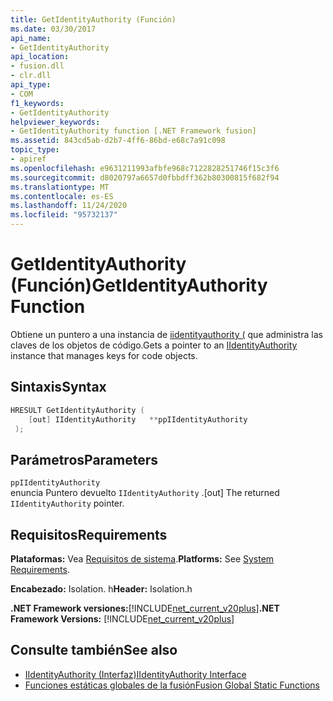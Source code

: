 ```yaml
---
title: GetIdentityAuthority (Función)
ms.date: 03/30/2017
api_name:
- GetIdentityAuthority
api_location:
- fusion.dll
- clr.dll
api_type:
- COM
f1_keywords:
- GetIdentityAuthority
helpviewer_keywords:
- GetIdentityAuthority function [.NET Framework fusion]
ms.assetid: 843cd5ab-d2b7-4ff6-86bd-e68c7a91c098
topic_type:
- apiref
ms.openlocfilehash: e9631211993afbfe968c7122828251746f15c3f6
ms.sourcegitcommit: d8020797a6657d0fbbdff362b80300815f682f94
ms.translationtype: MT
ms.contentlocale: es-ES
ms.lasthandoff: 11/24/2020
ms.locfileid: "95732137"
---
```

# <a name="getidentityauthority-function"></a><span data-ttu-id="52731-102">GetIdentityAuthority (Función)</span><span class="sxs-lookup"><span data-stu-id="52731-102">GetIdentityAuthority Function</span></span>

<span data-ttu-id="52731-103">Obtiene un puntero a una instancia de [iidentityauthority (](iidentityauthority-interface.md) que administra las claves de los objetos de código.</span><span class="sxs-lookup"><span data-stu-id="52731-103">Gets a pointer to an [IIdentityAuthority](iidentityauthority-interface.md) instance that manages keys for code objects.</span></span>  
  
## <a name="syntax"></a><span data-ttu-id="52731-104">Sintaxis</span><span class="sxs-lookup"><span data-stu-id="52731-104">Syntax</span></span>  
  
```cpp  
HRESULT GetIdentityAuthority (  
    [out] IIdentityAuthority   **ppIIdentityAuthority  
 );  
```  
  
## <a name="parameters"></a><span data-ttu-id="52731-105">Parámetros</span><span class="sxs-lookup"><span data-stu-id="52731-105">Parameters</span></span>  

 `ppIIdentityAuthority`  
 <span data-ttu-id="52731-106">enuncia Puntero devuelto `IIdentityAuthority` .</span><span class="sxs-lookup"><span data-stu-id="52731-106">[out] The returned `IIdentityAuthority` pointer.</span></span>  
  
## <a name="requirements"></a><span data-ttu-id="52731-107">Requisitos</span><span class="sxs-lookup"><span data-stu-id="52731-107">Requirements</span></span>  

 <span data-ttu-id="52731-108">**Plataformas:** Vea [Requisitos de sistema](../../get-started/system-requirements.md).</span><span class="sxs-lookup"><span data-stu-id="52731-108">**Platforms:** See [System Requirements](../../get-started/system-requirements.md).</span></span>  
  
 <span data-ttu-id="52731-109">**Encabezado:** Isolation. h</span><span class="sxs-lookup"><span data-stu-id="52731-109">**Header:** Isolation.h</span></span>  
  
 <span data-ttu-id="52731-110">**.NET Framework versiones:**[!INCLUDE[net_current_v20plus](../../../../includes/net-current-v20plus-md.md)]</span><span class="sxs-lookup"><span data-stu-id="52731-110">**.NET Framework Versions:** [!INCLUDE[net_current_v20plus](../../../../includes/net-current-v20plus-md.md)]</span></span>  
  
## <a name="see-also"></a><span data-ttu-id="52731-111">Consulte también</span><span class="sxs-lookup"><span data-stu-id="52731-111">See also</span></span>

- [<span data-ttu-id="52731-112">IIdentityAuthority (Interfaz)</span><span class="sxs-lookup"><span data-stu-id="52731-112">IIdentityAuthority Interface</span></span>](iidentityauthority-interface.md)
- [<span data-ttu-id="52731-113">Funciones estáticas globales de la fusión</span><span class="sxs-lookup"><span data-stu-id="52731-113">Fusion Global Static Functions</span></span>](fusion-global-static-functions.md)

